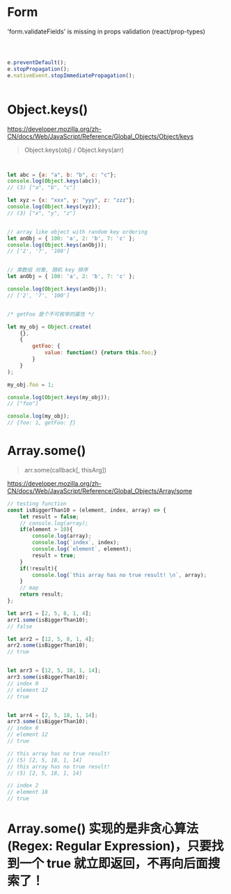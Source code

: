 # Form







'form.validateFields' is missing in props validation (react/prop-types)




```jsx



e.preventDefault();
e.stopPropagation();
e.nativeEvent.stopImmediatePropagation();



```

# Object.keys()

https://developer.mozilla.org/zh-CN/docs/Web/JavaScript/Reference/Global_Objects/Object/keys

> Object.keys(obj) / Object.keys(arr)

```js


let abc = {a: "a", b: "b", c: "c"};
console.log(Object.keys(abc));
// (3) ["a", "b", "c"]

let xyz = {x: "xxx", y: "yyy", z: "zzz"};
console.log(Object.keys(xyz));
// (3) ["x", "y", "z"]


// array like object with random key ordering
let anObj = { 100: 'a', 2: 'b', 7: 'c' };
console.log(Object.keys(anObj)); 
// ['2', '7', '100']


// 类数组 对象, 随机 key 排序 
let anObj = { 100: 'a', 2: 'b', 7: 'c' }; 

console.log(Object.keys(anObj)); 
// ['2', '7', '100']


/* getFoo 是个不可枚举的属性 */ 

let my_obj = Object.create(
    {}, 
    {
        getFoo: {
            value: function() {return this.foo;}
        }
    }
);

my_obj.foo = 1;

console.log(Object.keys(my_obj)); 
// ["foo"]

console.log(my_obj);
// {foo: 1, getFoo: ƒ}

``` 


# Array.some()

> arr.some(callback[, thisArg])

https://developer.mozilla.org/zh-CN/docs/Web/JavaScript/Reference/Global_Objects/Array/some

```jsx
// testing function
const isBiggerThan10 = (element, index, array) => {
    let result = false;
    // console.log(array);
    if(element > 10){
        console.log(array);
        console.log(`index`, index);
        console.log(`element`, element);
        result = true;
    }
    if(!result){
        console.log(`this array has no true result! \n`, array);
    }
    // map
    return result;
};

let arr1 = [2, 5, 8, 1, 4];
arr1.some(isBiggerThan10);  
// false

let arr2 = [12, 5, 8, 1, 4];
arr2.some(isBiggerThan10); 
// true


let arr3 = [12, 5, 18, 1, 14];
arr3.some(isBiggerThan10); 
// index 0
// element 12
// true


let arr4 = [2, 5, 18, 1, 14];
arr3.some(isBiggerThan10); 
// index 0
// element 12
// true

// this array has no true result! 
// (5) [2, 5, 18, 1, 14]
// this array has no true result! 
// (5) [2, 5, 18, 1, 14]

// index 2
// element 18
// true
```

# Array.some() 实现的是非贪心算法(Regex: Regular Expression)，只要找到一个 true 就立即返回，不再向后面搜索了！

